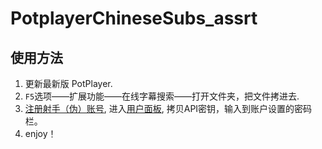 # PotplayerChineseSubs_assrt


## 使用方法

1. 更新最新版 PotPlayer.
2. `F5`选项——扩展功能——在线字幕搜索——打开文件夹，把文件拷进去.
3. [注册射手（伪）账号](https://secure.assrt.net/user/register.xml), 进入[用户面板](https://secure.assrt.net/usercp.php), 拷贝API密钥，输入到账户设置的密码栏。
4. enjoy！
